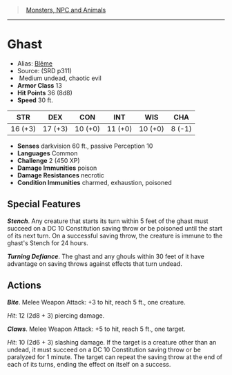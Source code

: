 ﻿> [Monsters, NPC and Animals](srd_monsters.md)

---

# Ghast

- Alias: [Blême](monsters_hd.md#blême)
- Source: (SRD p311)
-  Medium undead, chaotic evil
- **Armor Class** 13
- **Hit Points** 36 (8d8)
- **Speed** 30 ft.

|STR|DEX|CON|INT|WIS|CHA|
|---|---|---|---|---|---|
|16 (+3)|17 (+3)|10 (+0)|11 (+0)|10 (+0)| 8 (-1)|

- **Senses** darkvision 60 ft., passive Perception 10
- **Languages** Common
- **Challenge** 2 (450 XP)
- **Damage Immunities** poison
- **Damage Resistances** necrotic
- **Condition Immunities** charmed, exhaustion, poisoned

## Special Features

**_Stench_**. Any creature that starts its turn within 5 feet of the ghast must succeed on a DC 10 Constitution saving throw or be poisoned until the start of its next turn. On a successful saving throw, the creature is immune to the ghast's Stench for 24 hours.

**_Turning Defiance_**. The ghast and any ghouls within 30 feet of it have advantage on saving throws against effects that turn undead.

## Actions

**_Bite_**. Melee Weapon Attack: +3 to hit, reach 5 ft., one creature.

_Hit_: 12 (2d8 + 3) piercing damage.

**_Claws_**. Melee Weapon Attack: +5 to hit, reach 5 ft., one target.

_Hit_: 10 (2d6 + 3) slashing damage. If the target is a creature other than an undead, it must succeed on a DC 10 Constitution saving throw or be paralyzed for 1 minute. The target can repeat the saving throw at the end of each of its turns, ending the effect on itself on a success.


